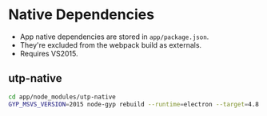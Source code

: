 # Native Dependencies

- App native dependencies are stored in `app/package.json`.
- They're excluded from the webpack build as externals.
- Requires VS2015.

## utp-native

```bash
cd app/node_modules/utp-native
GYP_MSVS_VERSION=2015 node-gyp rebuild --runtime=electron --target=4.8.1 --disturl=https://brave-laptop-binaries.s3.amazonaws.com/atom-shell/dist/ --abi=55
```
